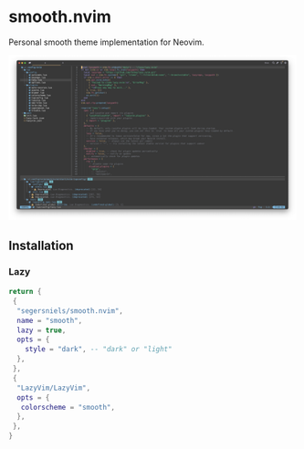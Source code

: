 # smooth.nvim

Personal smooth theme implementation for Neovim.

![screenshot](./theme.png)

## Installation

### Lazy

```lua
return {
 {
  "segersniels/smooth.nvim",
  name = "smooth",
  lazy = true,
  opts = {
    style = "dark", -- "dark" or "light"
  },
 },
 {
  "LazyVim/LazyVim",
  opts = {
   colorscheme = "smooth",
  },
 },
}
```

